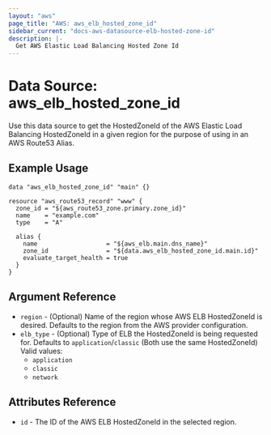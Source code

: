 ```yaml
---
layout: "aws"
page_title: "AWS: aws_elb_hosted_zone_id"
sidebar_current: "docs-aws-datasource-elb-hosted-zone-id"
description: |-
  Get AWS Elastic Load Balancing Hosted Zone Id
---
```


# Data Source: aws_elb_hosted_zone_id

Use this data source to get the HostedZoneId of the AWS Elastic Load Balancing HostedZoneId
in a given region for the purpose of using in an AWS Route53 Alias.

## Example Usage

```hcl
data "aws_elb_hosted_zone_id" "main" {}

resource "aws_route53_record" "www" {
  zone_id = "${aws_route53_zone.primary.zone_id}"
  name    = "example.com"
  type    = "A"

  alias {
    name                   = "${aws_elb.main.dns_name}"
    zone_id                = "${data.aws_elb_hosted_zone_id.main.id}"
    evaluate_target_health = true
  }
}
```

## Argument Reference

* `region` - (Optional) Name of the region whose AWS ELB HostedZoneId is desired.
  Defaults to the region from the AWS provider configuration.
*  `elb_type` - (Optional) Type of ELB the HostedZoneId is being requested for. Defaults to `application`/`classic` (Both use the same HostedZoneId)
Valid values:
	* `application`
	* `classic`
	* `network`


## Attributes Reference

* `id` - The ID of the AWS ELB HostedZoneId in the selected region.
